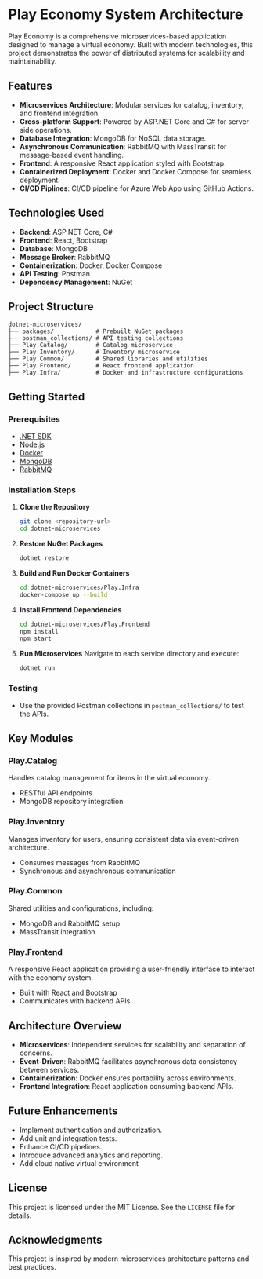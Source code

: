 # Play Economy System Architecture

Play Economy is a comprehensive microservices-based application designed to manage a virtual economy. Built with modern technologies, this project demonstrates the power of distributed systems for scalability and maintainability.

## Features
- **Microservices Architecture**: Modular services for catalog, inventory, and frontend integration.
- **Cross-platform Support**: Powered by ASP.NET Core and C# for server-side operations.
- **Database Integration**: MongoDB for NoSQL data storage.
- **Asynchronous Communication**: RabbitMQ with MassTransit for message-based event handling.
- **Frontend**: A responsive React application styled with Bootstrap.
- **Containerized Deployment**: Docker and Docker Compose for seamless deployment.
- **CI/CD Piplines**: CI/CD pipeline for Azure Web App using GitHub Actions.

## Technologies Used
- **Backend**: ASP.NET Core, C#
- **Frontend**: React, Bootstrap
- **Database**: MongoDB
- **Message Broker**: RabbitMQ
- **Containerization**: Docker, Docker Compose
- **API Testing**: Postman
- **Dependency Management**: NuGet

## Project Structure
```
dotnet-microservices/
├── packages/            # Prebuilt NuGet packages
├── postman_collections/ # API testing collections
├── Play.Catalog/        # Catalog microservice
├── Play.Inventory/      # Inventory microservice
├── Play.Common/         # Shared libraries and utilities
├── Play.Frontend/       # React frontend application
├── Play.Infra/          # Docker and infrastructure configurations
```

## Getting Started

### Prerequisites
- [.NET SDK](https://dotnet.microsoft.com/download)
- [Node.js](https://nodejs.org/)
- [Docker](https://www.docker.com/)
- [MongoDB](https://www.mongodb.com/)
- [RabbitMQ](https://www.rabbitmq.com/)

### Installation Steps
1. **Clone the Repository**
   ```bash
   git clone <repository-url>
   cd dotnet-microservices
   ```

2. **Restore NuGet Packages**
   ```bash
   dotnet restore
   ```

3. **Build and Run Docker Containers**
   ```bash
   cd dotnet-microservices/Play.Infra
   docker-compose up --build
   ```

4. **Install Frontend Dependencies**
   ```bash
   cd dotnet-microservices/Play.Frontend
   npm install
   npm start
   ```

5. **Run Microservices**
   Navigate to each service directory and execute:
   ```bash
   dotnet run
   ```

### Testing
- Use the provided Postman collections in `postman_collections/` to test the APIs.

## Key Modules

### Play.Catalog
Handles catalog management for items in the virtual economy.
- RESTful API endpoints
- MongoDB repository integration

### Play.Inventory
Manages inventory for users, ensuring consistent data via event-driven architecture.
- Consumes messages from RabbitMQ
- Synchronous and asynchronous communication

### Play.Common
Shared utilities and configurations, including:
- MongoDB and RabbitMQ setup
- MassTransit integration

### Play.Frontend
A responsive React application providing a user-friendly interface to interact with the economy system.
- Built with React and Bootstrap
- Communicates with backend APIs

## Architecture Overview
- **Microservices**: Independent services for scalability and separation of concerns.
- **Event-Driven**: RabbitMQ facilitates asynchronous data consistency between services.
- **Containerization**: Docker ensures portability across environments.
- **Frontend Integration**: React application consuming backend APIs.

## Future Enhancements
- Implement authentication and authorization.
- Add unit and integration tests.
- Enhance CI/CD pipelines.
- Introduce advanced analytics and reporting.
- Add cloud native virtual environment

## License
This project is licensed under the MIT License. See the `LICENSE` file for details.

## Acknowledgments
This project is inspired by modern microservices architecture patterns and best practices.

